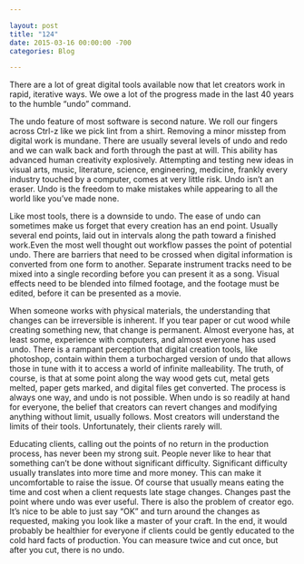 ```yaml
---

layout: post  
title: "124"  
date: 2015-03-16 00:00:00 -700  
categories: Blog

---
```


There are a lot of great digital tools available now that let creators work in rapid, iterative ways. We owe a lot of the progress made in the last 40 years to the humble “undo” command.  
  
The undo feature of most software is second nature. We roll our fingers across Ctrl-z like we pick lint from a shirt. Removing a minor misstep from digital work is mundane. There are usually several levels of undo and redo and we can walk back and forth through the past at will. This ability has advanced human creativity explosively. Attempting and testing new ideas in visual arts, music, literature, science, engineering, medicine, frankly every industry touched by a computer, comes at very little risk. Undo isn’t an eraser. Undo is the freedom to make mistakes while appearing to all the world like you’ve made none.   
  
Like most tools, there is a downside to undo. The ease of undo can sometimes make us forget that every creation has an end point. Usually several end points, laid out in intervals along the path toward a finished work.Even the most well thought out workflow passes the point of potential undo. There are barriers that need to be crossed when digital information is converted from one form to another. Separate instrument tracks need to be mixed into a single recording before you can present it as a song. Visual effects need to be blended into filmed footage, and the footage must be edited, before it can be presented as a movie.   
  
When someone works with physical materials, the understanding that changes can be irreversible is inherent. If you tear paper or cut wood while creating something new, that change is permanent. Almost everyone has, at least some, experience with computers, and almost everyone has used undo. There is a rampant perception that digital creation tools, like photoshop, contain within them a turbocharged version of undo that allows those in tune with it to access a world of infinite malleability. The truth, of course, is that at some point along the way wood gets cut, metal gets melted, paper gets marked, and digital files get converted. The process is always one way, and undo is not possible. When undo is so readily at hand for everyone, the belief that creators can revert changes and modifying anything without limit, usually follows. Most creators will understand the limits of their tools. Unfortunately, their clients rarely will.  
  
Educating clients, calling out the points of no return in the production process, has never been my strong suit. People never like to hear that something can’t be done without significant difficulty. Significant difficulty usually translates into more time and more money. This can make it uncomfortable to raise the issue. Of course that usually means eating the time and cost when a client requests late stage changes. Changes past the point where undo was ever useful. There is also the problem of creator ego. It’s nice to be able to just say “OK” and turn around the changes as requested, making you look like a master of your craft. In the end, it would probably be healthier for everyone if clients could be gently educated to the cold hard facts of production. You can measure twice and cut once, but after you cut, there is no undo.